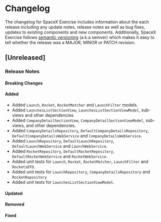 # Changelog

The changelog for SpaceX Exercise includes information about the each release including any update notes, release notes as well as bug fixes, updates to existing components and new components.
Additionally, SpaceX Exercise follows [semantic versioning](http://semver.org/) (a.k.a semver) which makes it easy to tell whether the release was a MAJOR, MINOR or PATCH revision.

## [Unreleased]

### Release Notes

#### Breaking Changes

#### Added
- Added `Launch`, `Rocket`, `RocketMatcher` and `LaunchFilter` models.
- Added `LaunchesListSectionView`, `LaunchesListSectionViewModel`, sub-views and other dependencies. 
- Added `CompanyDetailSectionView`, `CompanyDetailSectionViewModel`, sub-views, and other dependencies.
- Added `CompanyDetailsRepository`, `DefaultCompanyDetailsRepository`, `DefaultCompanyDetailsWebService` and `CompanyDetailsWebService`.
- Added `LaunchRepository`, `DefaultLaunchRepository`, `DefaultLaunchWebService` and `LaunchWebService`.
- Added `RocketRepository`, `DefaultRocketRepository`, `DefaultRocketWebService` and `RocketWebService`.
- Added unit tests for `Launch`, `Rocket`, `RocketMatcher`, `LaunchFilter` and `RocketsDTO`.
- Added unit tests for `LaunchRepository`, `CompanyDetailsRepository` and `RocketRepository`
- Added unit tests for `LaunchesListSectionViewModel`.

#### Updated

#### Removed

#### Fixed 
